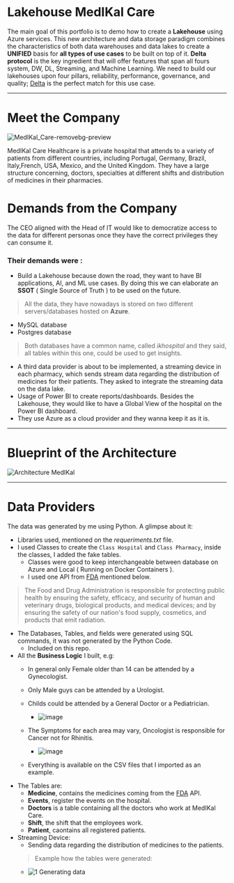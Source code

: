 # Lakehouse MedIKal Care 

The main goal of this portfolio is to demo how to create a **Lakehouse** using Azure services. This new architecture and data storage paradigm combines the characteristics of both data warehouses and data lakes to create a **UNIFIED** basis for **all types of use cases** to be built on top of it.
**Delta protocol** is the key ingredient that will offer features that span all fours system, DW, DL, Streaming, and Machine Learning. We need to build our lakehouses upon four pillars, reliability, performance, governance, and quality; [Delta](https://delta.io/) is the perfect match for this use case.

---
# Meet the Company
![MedIKal_Care-removebg-preview](https://user-images.githubusercontent.com/62630272/198887790-cfe556eb-0d99-4981-98dd-cde69a50debc.png)

MedIKal Care Healthcare is a private hospital that attends to a variety of patients from different countries, including Portugal, Germany, Brazil, Italy,French, USA, Mexico, and the United Kingdom. They have a large structure concerning, doctors, specialties at different shifts and distribution of medicines in their pharmacies.
# Demands from the Company
The CEO aligned with the Head of IT would like to democratize access to the data for different personas once they have the correct privileges they can consume it.

### Their demands were :
- Build a Lakehouse because down the road, they want to have BI applications, AI, and ML use cases. By doing this we can elaborate an **SSOT** ( Single Source of Truth ) to be used on the future.
> All the data, they have nowadays is stored on two different servers/databases hosted on **Azure**.
- MySQL database
- Postgres database
> Both databases have a common name, called *ikhospital* and they said, all tables within this one, could be used to get insights.
- A third data provider is about to be implemented, a streaming device in each pharmacy, which sends stream data regarding the distribution of medicines for their patients. They asked to integrate the streaming data on the data lake.
- Usage of Power BI to create reports/dashboards. Besides the Lakehouse, they would like to have a Global View of the hospital on the Power BI dashboard.
- They use Azure as a cloud provider and they wanna keep it as it is.

---
# Blueprint of the Architecture
![Architecture MedIKal](https://user-images.githubusercontent.com/62630272/199869379-da7d82d9-840b-44e5-8560-ceb2560a2a4a.png)

--- 
# Data Providers
 The data was generated by me using Python. A glimpse about it:
 - Libraries used, mentioned on the *requeriments.txt* file.
 - I used Classes to create the `Class Hospital` and `Class Pharmacy`, inside the classes, I added the fake tables.
   - Classes were good to keep interchangeable between database on Azure and Local ( Running on Docker Containers ).
   - I used one API from [FDA](https://www.fda.gov/) mentioned below.

> The Food and Drug Administration is responsible for protecting public health by ensuring the safety, efficacy,
and security of human and veterinary drugs, biological products, and medical devices; and by ensuring the safety of our nation's food supply, cosmetics, and products that emit radiation.
- The Databases, Tables, and fields were generated using SQL commands, it was not generated by the Python Code.
  - Included on this repo. 
- All the **Business Logic** I built, e.g:
  - In general only Female older than 14 can be attended by a Gynecologist.
  - Only Male guys can be attended by a Urologist.
  - Childs could be attended by a General Doctor or a Pediatrician.
    - ![image](https://user-images.githubusercontent.com/62630272/199871085-bdf454f8-c9fe-4e6b-9dd9-8aafac83bd95.png)
  - The Symptoms for each area may vary, Oncologist is responsible for Cancer not for Rhinitis.
    - ![image](https://user-images.githubusercontent.com/62630272/199871006-7a92a7c4-f662-4f44-80e7-906da55ceac6.png)

  - Everything is available on the CSV files that I imported as an example.
 - The Tables are:
   - **Medicine**, contains the medicines coming from the [FDA](https://www.fda.gov/) API.
   - **Events**, register the events on the hospital.
   - **Doctors** is a table containing all the doctors who work at MedIKal Care.
   - **Shift**, the shift that the employees work.
   - **Patient**, caontains all registered patients.
  - Streaming Device:
    - Sending data regarding the distribution of medicines to the patients.
    > Example how the tables were generated:
     - ![1 Generating data](https://user-images.githubusercontent.com/62630272/200128578-992df34f-888d-4d2d-9002-7d0c1e7f9231.gif)
